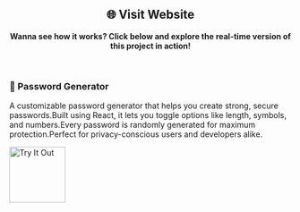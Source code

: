 <div align="center">
  <h2>🌐 Visit Website</h2>
  <p><strong>Wanna see how it works? Click below and explore the real-time version of this project in action!</strong></p>
</div><br>
<h3>🔐 Password Generator</h3>
<p>A customizable password generator that helps you create strong, secure passwords.Built using React, it lets you toggle options like length, symbols, and numbers.Every password is randomly generated for maximum protection.Perfect for privacy-conscious users and developers alike.</p>
<a href="https://passwordgenerator-sivakumar.netlify.app/" target="_blank">
  <img src="https://cdn-icons-png.flaticon.com/128/14018/14018663.png" alt="Try It Out" width="100">
</a>
